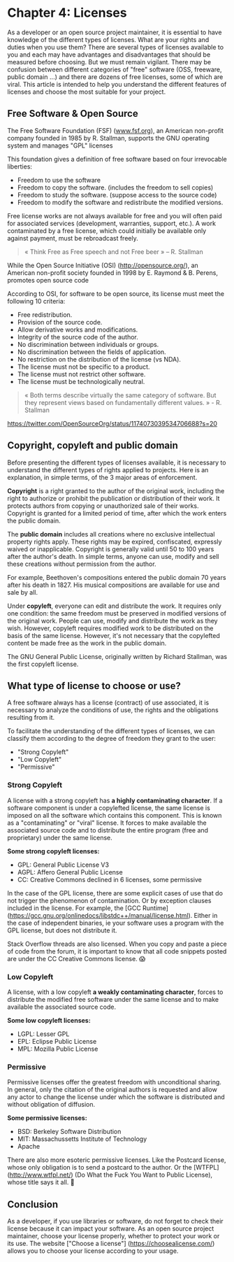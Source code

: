 # Chapter 4: Licenses

As a developer or an open source project maintainer, it is essential to have knowledge of the different types of licenses. What are your rights and duties when you use them? There are several types of licenses available to you and each may have advantages and disadvantages that should be measured before choosing. But we must remain vigilant. There may be confusion between different categories of "free" software (OSS, freeware, public domain ...) and there are dozens of free licenses, some of which are viral. This article is intended to help you understand the different features of licenses and choose the most suitable for your project.

## Free Software & Open Source

The Free Software Foundation (FSF) (www.fsf.org), an American non-profit company founded in 1985 by R. Stallman, supports the GNU operating system and manages "GPL" licenses

This foundation gives a definition of free software based on four irrevocable liberties:

- Freedom to use the software
- Freedom to copy the software. (includes the freedom to sell copies)
- Freedom to study the software. (suppose access to the source code)
- Freedom to modify the software and redistribute the modified versions.

Free license works are not always available for free and you will often paid for associated services (development, warranties, support, etc.). A work contaminated by a free license, which could initially be available only against payment, must be rebroadcast freely.

> « Think Free as Free speech and not Free beer » – R. Stallman

While the Open Source Initiative (OSI) (http://opensource.org/), an American non-profit society founded in 1998 by E. Raymond & B. Perens, promotes open source code

According to OSI, for software to be open source, its license must meet the following 10 criteria:

- Free redistribution.
- Provision of the source code.
- Allow derivative works and modifications.
- Integrity of the source code of the author.
- No discrimination between individuals or groups.
- No discrimination between the fields of application.
- No restriction on the distribution of the license (vs NDA).
- The license must not be specific to a product.
- The license must not restrict other software.
- The license must be technologically neutral.

> « Both terms describe virtually the same category of software. But they represent views based on fundamentally different values. » - R. Stallman

https://twitter.com/OpenSourceOrg/status/1174073039534706688?s=20


## Copyright, copyleft and public domain

Before presenting the different types of licenses available, it is necessary to understand the different types of rights applied to projects. Here is an explanation, in simple terms, of the 3 major areas of enforcement.

**Copyright** is a right granted to the author of the original work, including the right to authorize or prohibit the publication or distribution of their work. It protects authors from copying or unauthorized sale of their works. Copyright is granted for a limited period of time, after which the work enters the public domain.

The **public domain** includes all creations where no exclusive intellectual property rights apply. These rights may be expired, confiscated, expressly waived or inapplicable. Copyright is generally valid until 50 to 100 years after the author's death. In simple terms, anyone can use, modify and sell these creations without permission from the author.

For example, Beethoven's compositions entered the public domain 70 years after his death in 1827. His musical compositions are available for use and sale by all.

Under **copyleft**, everyone can edit and distribute the work. It requires only one condition: the same freedom must be preserved in modified versions of the original work. People can use, modify and distribute the work as they wish. However, copyleft requires modified work to be distributed on the basis of the same license. However, it's not necessary that the copylefted content be made free as the work in the public domain.

The GNU General Public License, originally written by Richard Stallman, was the first copyleft license.


## What type of license to choose or use?

A free software always has a license (contract) of use associated, it is necessary to analyze the conditions of use, the rights and the obligations resulting from it.

To facilitate the understanding of the different types of licenses, we can classify them according to the degree of freedom they grant to the user:

- "Strong Copyleft"
- "Low Copyleft"
- "Permissive"


### Strong Copyleft

A license with a strong copyleft has **a highly contaminating character**. If a software component is under a copylefted license, the same license is imposed on all the software which contains this component. This is known as a "contaminating" or "viral" license. It forces to make available the associated source code and to distribute the entire program (free and proprietary) under the same license.

**Some strong copyleft licenses:**
- GPL: General Public License V3
- AGPL: Affero General Public License
- CC: Creative Commons declined in 6 licenses, some permissive

In the case of the GPL license, there are some explicit cases of use that do not trigger the phenomenon of contamination. Or by exception clauses included in the license. For example, the [GCC Runtime] (https://gcc.gnu.org/onlinedocs/libstdc++/manual/license.html). Either in the case of independent binaries, ie your software uses a program with the GPL license, but does not distribute it.

Stack Overflow threads are also licensed. When you copy and paste a piece of code from the forum, it is important to know that all code snippets posted are under the CC Creative Commons license. 😱


### Low Copyleft

A license, with a low copyleft **a weakly contaminating character**, forces to distribute the modified free software under the same license and to make available the associated source code.

**Some low copyleft licenses:**
- LGPL: Lesser GPL
- EPL: Eclipse Public License
- MPL: Mozilla Public License


### Permissive

Permissive licenses offer the greatest freedom with unconditional sharing. In general, only the citation of the original authors is requested and allow any actor to change the license under which the software is distributed and without obligation of diffusion.

**Some permissive licenses:**
- BSD: Berkeley Software Distribution
- MIT: Massachussetts Institute of Technology
- Apache

There are also more esoteric permissive licenses. Like the Postcard license, whose only obligation is to send a postcard to the author. Or the [WTFPL] (http://www.wtfpl.net/) (Do What the Fuck You Want to Public License), whose title says it all. 🙂


## Conclusion

As a developer, if you use libraries or software, do not forget to check their license because it can impact your software. As an open source project maintainer, choose your license properly, whether to protect your work or its use. The website ["Choose a license"] (https://choosealicense.com/) allows you to choose your license according to your usage.
